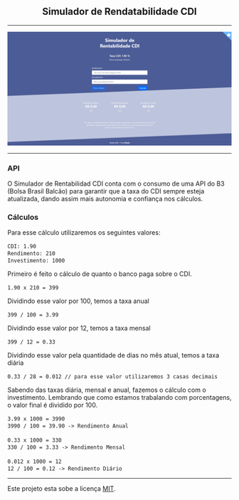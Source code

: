 <h2 align="center">
  Simulador de Rendatabilidade CDI
</h2>

---

<p align="center">
  <img src="src/assets/preview.png">
</p>

---

### API

O Simulador de Rentabilidad CDI conta com o consumo de uma API do B3 (Bolsa Brasil Balcão) para garantir que a taxa do CDI sempre esteja atualizada, dando assim mais autonomia e confiança nos cálculos.

### Cálculos

Para esse cálculo utilizaremos os seguintes valores:

```
CDI: 1.90
Rendimento: 210
Investimento: 1000
```

Primeiro é feito o cálculo de quanto o banco paga sobre o CDI.

```
1.90 x 210 = 399
```

Dividindo esse valor por 100, temos a taxa anual

```
399 / 100 = 3.99
```

Dividindo esse valor por 12, temos a taxa mensal

```
399 / 12 = 0.33
```

Dividindo esse valor pela quantidade de dias no mês atual, temos a taxa diária

```
0.33 / 28 = 0.012 // para esse valor utilizaremos 3 casas decimais
```

Sabendo das taxas diária, mensal e anual, fazemos o cálculo com o investimento. Lembrando que como estamos trabalando com porcentagens, o valor final é dividido por 100.

```
3.99 x 1000 = 3990
3990 / 100 = 39.90 -> Rendimento Anual

0.33 x 1000 = 330
330 / 100 = 3.33 -> Rendimento Mensal

0.012 x 1000 = 12
12 / 100 = 0.12 -> Rendimento Diário
```

---

Este projeto esta sobe a licença [MIT](https://github.com/carlospessin/CDI/blob/master/license.md).
